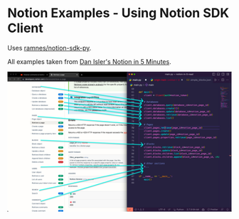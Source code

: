 # Notion Examples - Using Notion SDK Client

Uses [ramnes/notion-sdk-py](https://github.com/ramnes/notion-sdk-py). 

All examples taken from [Dan Isler's Notion in 5 Minutes](https://danisler.com/dev/notion-in-5-minutes). 

![](notion-api-client-docs-map.jpg)
